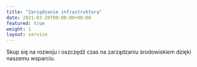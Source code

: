 ```yaml
---
title: "Zarządzanie infrastrukturą"
date: 2021-03-20T00:00:00+00:00
featured: true
weight: 1
layout: service
---
```


Skup się na rozwoju i oszczędź czas na zarządzaniu środowiskiem dzięki naszemu wsparciu.
